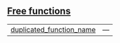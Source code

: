 
## [Free functions](./hello_world-sub_module-free_functions.md)

| | |
|:---|:---|
| [duplicated_function_name](./hello_world-sub_module-duplicated_function_name.md) | — |
